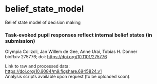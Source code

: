 # belief_state_model
Belief state model of decision making

### Task-evoked pupil responses reflect internal belief states (in submission)
Olympia Colizoli, Jan Willem de Gee, Anne Urai, Tobias H. Donner <br>
bioRxiv 275776; doi: https://doi.org/10.1101/275776

Link to raw and processed data: https://doi.org/10.6084/m9.figshare.6945824.v1 <br>
Analysis scripts available upon request (to be uploaded soon). 
